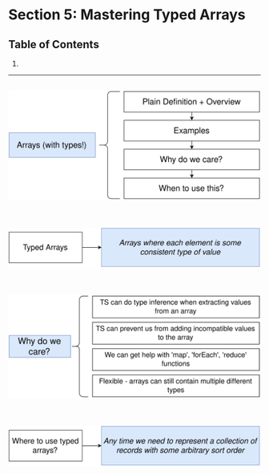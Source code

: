 # Section 5: Mastering Typed Arrays

## Table of Contents

1. [](#)

---

<br/>

<div align="center"><img src="../../diagrams/09/ts-1.svg" /></div><br/><br/><br/>
<div align="center"><img src="../../diagrams/09/ts-2.svg" /></div><br/><br/><br/>
<div align="center"><img src="../../diagrams/09/ts-3.svg" /></div><br/><br/><br/>
<div align="center"><img src="../../diagrams/09/ts-4.svg" /></div><br/><br/><br/>
